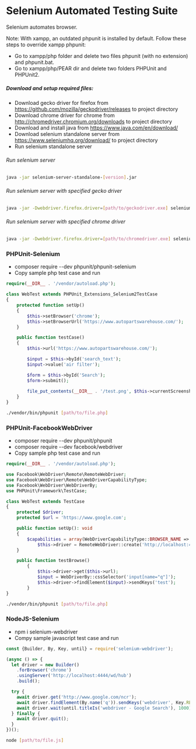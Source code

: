 # Selenium Automated Testing Suite

Selenium automates browser.

Note: With xampp, an outdated phpunit is installed by default. Follow these steps to override xampp phpunit:

- Go to xampp/php folder and delete two files phpunit (with no extension) and phpunit.bat.
- Go to xampp/php/PEAR dir and delete two folders PHPUnit and PHPUnit2.

##### Download and setup required files:

- Download gecko driver for firefox from https://github.com/mozilla/geckodriver/releases to project directory
- Download chrome driver for chrome from http://chromedriver.chromium.org/downloads to project directory
- Download and install java from https://www.java.com/en/download/
- Download selenium standalone server from https://www.seleniumhq.org/download/ to project directory
- Run selenium standalone server

###### Run selenium server

```bash
java -jar selenium-server-standalone-[version].jar
```

###### Run selenium server with specified gecko driver


```bash
java -jar -Dwebdriver.firefox.driver=[path/to/geckodriver.exe] selenium-server-standalone-[version].jar
```

###### Run selenium server with specified chrome driver

```bash
java -jar -Dwebdriver.firefox.driver=[path/to/chromedriver.exe] selenium-server-standalone-[version].jar
```

### PHPUnit-Selenium

- composer require --dev phpunit/phpunit-selenium
- Copy sample php test case and run

```php
require(__DIR__ . '/vendor/autoload.php');

class WebTest extends PHPUnit_Extensions_Selenium2TestCase
{
    protected function setUp()
    {
        $this->setBrowser('chrome');
        $this->setBrowserUrl('https://www.autopartswarehouse.com/');
    }

    public function testCase()
    {
        $this->url('https://www.autopartswarehouse.com/');

        $input = $this->byId('search_text');
        $input->value('air filter');

        $form = $this->byId('Search');
        $form->submit();
        
        file_put_contents(__DIR__ . '/test.png', $this->currentScreenshot());
    }
}
```

```bash
./vendor/bin/phpunit [path/to/file.php]
```

### PHPUnit-FacebookWebDriver

- composer require --dev phpunit/phpunit
- composer require --dev facebook/webdriver
- Copy sample php test case and run

```php
require(__DIR__ . '/vendor/autoload.php');

use Facebook\WebDriver\Remote\RemoteWebDriver;
use Facebook\WebDriver\Remote\WebDriverCapabilityType;
use Facebook\WebDriver\WebDriverBy;
use PHPUnit\Framework\TestCase;

class WebTest extends TestCase
{
	protected $driver;
	protected $url = 'https://www.google.com';

	public function setUp(): void
	{
		$capabilities = array(WebDriverCapabilityType::BROWSER_NAME => 'chrome');
        	$this->driver = RemoteWebDriver::create('http://localhost:4444/wd/hub', $capabilities);
	}

	public function testBrowse()
    	{
        	$this->driver->get($this->url);
        	$input = WebDriverBy::cssSelector('input[name="q"]');
        	$this->driver->findElement($input)->sendKeys('test');
    	} 
}
```

```bash
./vendor/bin/phpunit [path/to/file.php]
```

### NodeJS-Selenium

- npm i selenium-webdriver
- Compy sample javascript test case and run

```javascript
const {Builder, By, Key, until} = require('selenium-webdriver');

(async () => {
  let driver = new Builder()
    .forBrowser('chrome')
    .usingServer('http://localhost:4444/wd/hub')
    .build();

  try {
    await driver.get('http://www.google.com/ncr');
    await driver.findElement(By.name('q')).sendKeys('webdriver', Key.RETURN);
    await driver.wait(until.titleIs('webdriver - Google Search'), 1000);
  } finally {
    await driver.quit();
  }
})();
```

```bash
node [path/to/file.js]
```

